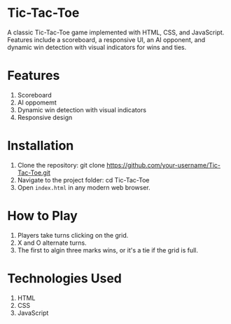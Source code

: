 # Tic-Tac-Toe
A classic Tic-Tac-Toe game implemented with HTML, CSS, and JavaScript. Features include a scoreboard, a responsive UI, an AI opponent, and dynamic win detection with visual indicators for wins and ties.
# Features
1. Scoreboard
2. AI oppomemt
3. Dynamic win detection with visual indicators
4. Responsive design
# Installation
1. Clone the repository: git clone https://github.com/your-username/Tic-Tac-Toe.git
2. Navigate to the project folder: cd Tic-Tac-Toe
3. Open `index.html` in any modern web browser.
# How to Play
1. Players take turns clicking on the grid.
2. X and O alternate turns.
3. The first to algin three marks wins, or it's a tie if the grid is full.
# Technologies Used
1. HTML
2. CSS
3. JavaScript



